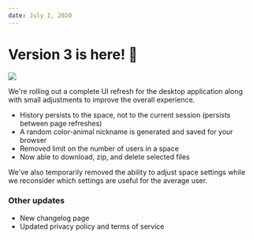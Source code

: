 ```yaml
---
date: July 1, 2020
---
```


# Version 3 is here! 🎉

![](/images/space-ui.png)

We're rolling out a complete UI refresh for the desktop application along with small adjustments to improve the overall experience.

- History persists to the space, not to the current session (persists between page refreshes)
- A random color-animal nickname is generated and saved for your browser
- Removed limit on the number of users in a space
- Now able to download, zip, and delete selected files

We've also temporarily removed the ability to adjust space settings while we reconsider which settings are useful for the average user.

### Other updates

- New changelog page
- Updated privacy policy and terms of service
